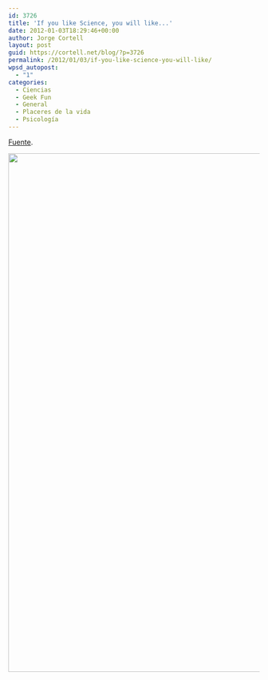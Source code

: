 ```yaml
---
id: 3726
title: 'If you like Science, you will like...'
date: 2012-01-03T18:29:46+00:00
author: Jorge Cortell
layout: post
guid: https://cortell.net/blog/?p=3726
permalink: /2012/01/03/if-you-like-science-you-will-like/
wpsd_autopost:
  - "1"
categories:
  - Ciencias
  - Geek Fun
  - General
  - Placeres de la vida
  - Psicología
---
```

<a title="https://www.scientificamerican.com/article.cfm?id=the-links-we-love" href="https://www.scientificamerican.com/article.cfm?id=the-links-we-love" target="_blank">Fuente</a>.

<img title="https://www.scientificamerican.com/media/promo/upload/sa1211Gsci01.gif" src="https://www.scientificamerican.com/media/promo/upload/sa1211Gsci01.gif" alt="" width="900" height="1041" />